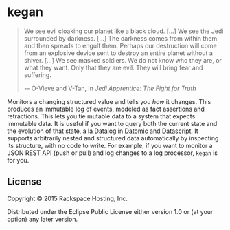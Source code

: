 # kegan

> We see evil cloaking our planet like a black cloud. [...] We see the Jedi
> surrounded by darkness. [...] The darkness comes from within them and then
> spreads to engulf them. Perhaps our destruction will come from an explosive
> device sent to destroy an entire planet without a shiver. [...] We see
> masked soldiers. We do not know who they are, or what they want. Only that
> they are evil. They will bring fear and suffering.
>
> -- O-Vieve and V-Tan, in *Jedi Apprentice: The Fight for Truth*

Monitors a changing structured value and tells you *how* it changes. This
produces an immutable log of events, modeled as fact assertions and
retractions. This lets you tie mutable data to a system that expects immutable
data. It is useful if you want to query both the current state and the
evolution of that state, a la [Datalog][datalog] in [Datomic][datomic] and
[Datascript][datascript]. It supports arbitrarily nested and structured data
automatically by inspecting its structure, with no code to write. For example,
if you want to monitor a JSON REST API (push or pull) and log changes to a log
processor, `kegan` is for you.

[datalog]: https://en.wikipedia.org/wiki/Datalog
[datomic]: http://www.datomic.com/
[datascript]: https://github.com/tonsky/datascript

## License

Copyright © 2015 Rackspace Hosting, Inc.

Distributed under the Eclipse Public License either version 1.0 or (at
your option) any later version.
